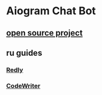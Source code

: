 # Aiogram Chat Bot

## [open source project](https://www.opensourceagenda.com/projects/awesome-aiogram)

## ru guides
### [Redly](https://youtube.com/playlist?list=PLPELDof3v08efHGT3gVLPCXG5cKRo50Nn)
### [CodeWriter]()
###
###